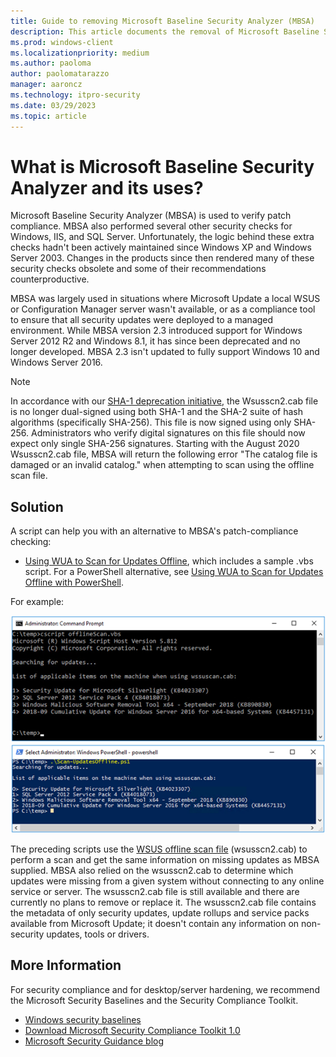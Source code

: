 ```yaml
---
title: Guide to removing Microsoft Baseline Security Analyzer (MBSA)
description: This article documents the removal of Microsoft Baseline Security Analyzer (MBSA) and provides alternative solutions.
ms.prod: windows-client
ms.localizationpriority: medium
ms.author: paoloma
author: paolomatarazzo
manager: aaroncz
ms.technology: itpro-security
ms.date: 03/29/2023
ms.topic: article
---
```

 
# What is Microsoft Baseline Security Analyzer and its uses?
 
Microsoft Baseline Security Analyzer (MBSA) is used to verify patch compliance. MBSA also performed several other security checks for Windows, IIS, and SQL Server. Unfortunately, the logic behind these extra checks hadn't been actively maintained since Windows XP and Windows Server 2003. Changes in the products since then rendered many of these security checks obsolete and some of their recommendations counterproductive. 
 
MBSA was largely used in situations where Microsoft Update a local WSUS or Configuration Manager server wasn't available, or as a compliance tool to ensure that all security updates were deployed to a managed environment. While MBSA version 2.3 introduced support for Windows Server 2012 R2 and Windows 8.1, it has since been deprecated and no longer developed. MBSA 2.3 isn't updated to fully support Windows 10 and Windows Server 2016.

> [!NOTE]
> In accordance with our [SHA-1 deprecation initiative](https://aka.ms/sha1deprecation), the Wsusscn2.cab file is no longer dual-signed using both SHA-1 and the SHA-2 suite of hash algorithms (specifically SHA-256). This file is now signed using only SHA-256. Administrators who verify digital signatures on this file should now expect only single SHA-256 signatures. Starting with the August 2020 Wsusscn2.cab file, MBSA will return the following error "The catalog file is damaged or an invalid catalog." when attempting to scan using the offline scan file. 

## Solution

A script can help you with an alternative to MBSA's patch-compliance checking:

- [Using WUA to Scan for Updates Offline](/windows/desktop/wua_sdk/using-wua-to-scan-for-updates-offline), which includes a sample .vbs script. 
For a PowerShell alternative, see [Using WUA to Scan for Updates Offline with PowerShell](https://www.powershellgallery.com/packages/Scan-UpdatesOffline/1.0).

For example:

[![VBS script.](images/vbs-example.png)](/windows/desktop/wua_sdk/using-wua-to-scan-for-updates-offline) 
[![PowerShell script.](images/powershell-example.png)](https://www.powershellgallery.com/packages/Scan-UpdatesOffline/1.0) 
  
The preceding scripts use the [WSUS offline scan file](https://support.microsoft.com/help/927745/detailed-information-for-developers-who-use-the-windows-update-offline) (wsusscn2.cab) to perform a scan and get the same information on missing updates as MBSA supplied. MBSA also relied on the wsusscn2.cab to determine which updates were missing from a given system without connecting to any online service or server. The wsusscn2.cab file is still available and there are currently no plans to remove or replace it.
The wsusscn2.cab file contains the metadata of only security updates, update rollups and service packs available from Microsoft Update; it doesn't contain any information on non-security updates, tools or drivers.

## More Information  

For security compliance and for desktop/server hardening, we recommend the Microsoft Security Baselines and the Security Compliance Toolkit.

- [Windows security baselines](windows-security-baselines.md) 
- [Download Microsoft Security Compliance Toolkit 1.0](https://www.microsoft.com/download/details.aspx?id=55319) 
- [Microsoft Security Guidance blog](/archive/blogs/secguide/)